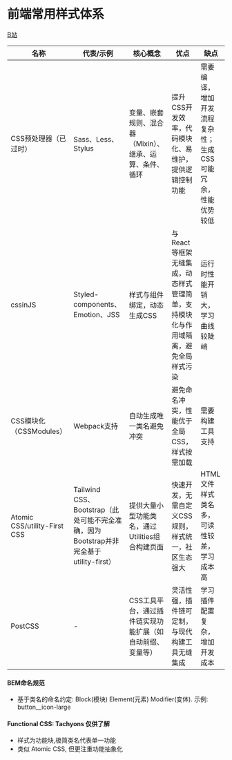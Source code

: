 # 前端常用样式体系
[B站](https://www.bilibili.com/video/BV1wLBjYHEyB?spm_id_from=333.788.videopod.episodes&vd_source=fd2259d65d6b765562dfc7be43d3480e&p=2)

| 名称 | 代表/示例 | 核心概念 | 优点 | 缺点 |
| --- | --- | --- | --- | --- |
| CSS预处理器（已过时） | Sass、Less、Stylus | 变量、嵌套规则、混合器（Mixin）、继承、运算、条件、循环 | 提升CSS开发效率，代码模块化、易维护，提供逻辑控制功能 | 需要编译，增加开发流程复杂性；生成CSS可能冗余，性能优势较低 |
| cssinJS | Styled-components、Emotion、JSS | 样式与组件绑定，动态生成CSS | 与React等框架无缝集成，动态样式管理简单，支持模块化与作用域隔离，避免全局样式污染 | 运行时性能开销大，学习曲线较陡峭 |
| CSS模块化（CSSModules） | Webpack支持 | 自动生成唯一类名避免冲突 | 避免命名冲突，性能优于全局CSS，样式按需加载 | 需要构建工具支持 |
| Atomic CSS/utility-First CSS | Tailwind CSS、Bootstrap（此处可能不完全准确，因为Bootstrap并非完全基于utility-first） | 提供大量小型功能类名，通过Utilities组合构建页面 | 快速开发，无需自定义CSS规则，样式统一，社区生态强大 | HTML文件样式类名多，可读性较差，学习成本高 |
| PostCSS | - | CSS工具平台，通过插件链实现功能扩展（如自动前缀、变量等） | 灵活性强，插件链可定制，与现代构建工具无缝集成 | 学习插件配置复杂，增加开发成本 |

#### BEM命名规范
- 基于类名的命名约定: Block(模块) Element(元素) Modifier(变体). 示例: button__icon-large

#### Functional CSS: Tachyons 仅供了解
- 样式为功能块,极简类名代表单一功能
- 类似 Atomic CSS, 但更注重功能抽象化

